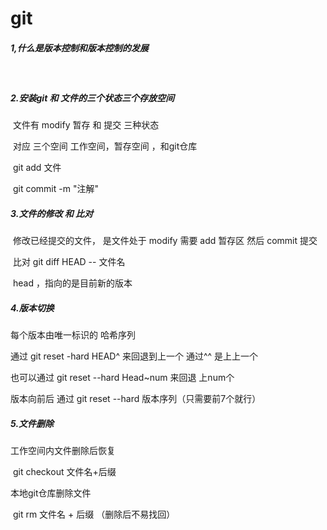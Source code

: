 # git

##### 1,什么是版本控制和版本控制的发展

​	

##### 2.安装git 和 文件的三个状态三个存放空间

​	文件有 modify 暂存 和 提交 三种状态

​	对应 三个空间 工作空间，暂存空间 ，和git仓库

​	git add 文件

​	git commit  -m "注解" 

##### 3.文件的修改 和 比对 

​	修改已经提交的文件， 是文件处于 modify 需要 add 暂存区 然后 commit 提交

​    比对  git diff HEAD -- 文件名 

​	head ，指向的是目前新的版本 

##### 4.版本切换

 每个版本由唯一标识的 哈希序列

 通过 git reset -hard HEAD^	 来回退到上一个 通过^^ 是上上一个 

 也可以通过 git reset --hard Head~num 来回退 上num个

版本向前后  通过 git reset --hard 版本序列（只需要前7个就行）

##### 5.文件删除

工作空间内文件删除后恢复  

​		git checkout 文件名+后缀

本地git仓库删除文件

​		git rm 文件名 + 后缀 （删除后不易找回）